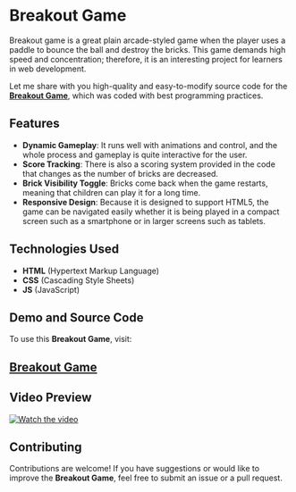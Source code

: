 # Breakout Game

Breakout game is a great plain arcade-styled game when the player uses a paddle to bounce the ball and destroy the bricks. This game demands high speed and concentration; therefore, it is an interesting project for learners in web development.

Let me share with you high-quality and easy-to-modify source code for the **<a href="https://jvcodes.com/breakout-game-using-html-css-and-javascript-free-source-code/">Breakout Game</a>**, which was coded with best programming practices.

## Features

- **Dynamic Gameplay**: It runs well with animations and control, and the whole process and gameplay is quite interactive for the user.
- **Score Tracking**: There is also a scoring system provided in the code that changes as the number of bricks are decreased.
- **Brick Visibility Toggle**: Bricks come back when the game restarts, meaning that children can play it for a long time.
- **Responsive Design**: Because it is designed to support HTML5, the game can be navigated easily whether it is being played in a compact screen such as a smartphone or in larger screens such as tablets.

## Technologies Used

- **HTML** (Hypertext Markup Language)
- **CSS** (Cascading Style Sheets)
- **JS** (JavaScript)

## Demo and Source Code

To use this **Breakout Game**, visit:

## <a href="https://jvcodes.com/breakout-game-using-html-css-and-javascript-free-source-code/">Breakout Game</a>

## Video Preview

[![Watch the video](https://img.youtube.com/vi/DLuPtCKI6cU/0.jpg)](https://www.youtube.com/watch?v=DLuPtCKI6cU)

## Contributing

Contributions are welcome! If you have suggestions or would like to improve the **Breakout Game**, feel free to submit an issue or a pull request.
